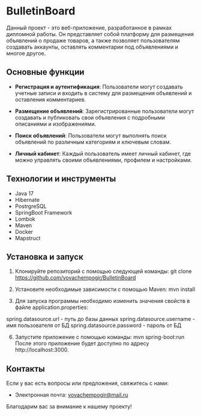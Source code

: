 # BulletinBoard


  Данный проект - это веб-приложение, разработанное в рамках дипломной работы. Он представляет собой платформу для размещения объявлений о продаже товаров, а также позволяет пользователям создавать аккаунты, оставлять комментарии под объявлениями и многое другое.

## Основные функции
- **Регистрация и аутентификация**: Пользователи могут создавать учетные записи и входить в систему для размещения объявлений и оставления комментариев.

- **Размещение объявлений**: Зарегистрированные пользователи могут создавать и публиковать свои объявления с подробными описаниями и изображениями.

- **Поиск объявлений**: Пользователи могут выполнять поиск объявлений по различным категориям и ключевым словам.

- **Личный кабинет**: Каждый пользователь имеет личный кабинет, где можно управлять своими объявлениями, профилем и настройками.

## Технологии и инструменты
- Java 17
- Hibernate
- PostrgreSQL
- SpringBoot Framework
- Lombok
- Maven
- Docker
- Mapstruct

## Установка и запуск
1. Клонируйте репозиторий с помощью следующей команды: 
   git clone https://github.com/vovachempogir/BulletinBoard

3. Установите необходимые зависимости с помощью Maven:
  mvn install

5. Для запуска программы необходимо изменить значения свойств в файле application.properties:

spring.datasource.url - путь до базы данных
spring.datasource.username - имя пользователя от БД
spring.datasource.password - пароль от БД

6. Запустите приложение с помощью команды:
  mvn spring-boot:run
После этого приложение будет доступно по адресу http://localhost:3000.

## Контакты
Если у вас есть вопросы или предложения, свяжитесь с нами:
- Электронная почта: vovachempogir@mail.ru


Благодарим вас за внимание к нашему проекту!
